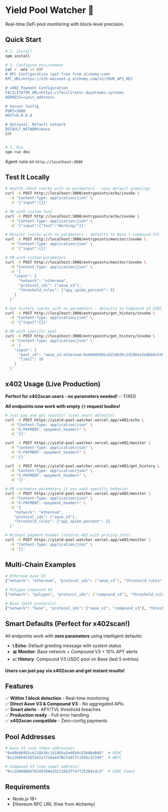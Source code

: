# Yield Pool Watcher 🎯

Real-time DeFi pool monitoring with block-level precision.

## Quick Start

```bash
# 1. Install
npm install

# 2. Configure environment
cat > .env << EOF
# RPC Configuration (get free from alchemy.com)
RPC_URL=https://eth-mainnet.g.alchemy.com/v2/YOUR_API_KEY

# x402 Payment Configuration  
FACILITATOR_URL=https://facilitator.daydreams.systems
ADDRESS=<your_address>

# Server Config
PORT=3000
HOST=0.0.0.0

# Optional: Default network
DEFAULT_NETWORK=base
EOF


# 3. Run
npm run dev
```

Agent runs on `http://localhost:3000`

## Test It Locally

```bash
# Health check (works with no parameters - uses default greeting)
curl -X POST http://localhost:3000/entrypoints/echo/invoke \
  -H "Content-Type: application/json" \
  -d '{"input":{}}'

# OR with custom text
curl -X POST http://localhost:3000/entrypoints/echo/invoke \
  -H "Content-Type: application/json" \
  -d '{"input":{"text":"Working!"}}'

# Monitor (works with no parameters - defaults to Base + Compound V3)
curl -X POST http://localhost:3000/entrypoints/monitor/invoke \
  -H "Content-Type: application/json" \
  -d '{"input":{}}'

# OR with custom parameters  
curl -X POST http://localhost:3000/entrypoints/monitor/invoke \
  -H "Content-Type: application/json" \
  -d '{
    "input": {
      "network": "ethereum",
      "protocol_ids": ["aave_v3"],
      "threshold_rules": {"apy_spike_percent": 5}
    }
  }'

# Get history (works with no parameters - defaults to Compound V3 USDC on Base)
curl -X POST http://localhost:3000/entrypoints/get_history/invoke \
  -H "Content-Type: application/json" \
  -d '{"input":{}}'

# OR with specific pool
curl -X POST http://localhost:3000/entrypoints/get_history/invoke \
  -H "Content-Type: application/json" \
  -d '{
    "input": {
      "pool_id": "aave_v3:ethereum:0xA0b86991c6218b36c1d19D4a2e9Eb0cE3606eB48",
      "limit": 10
    }
  }'
```

## x402 Usage (Live Production)

**Perfect for x402scan users - no parameters needed!** ✅ FIXED

**All endpoints now work with empty `{}` request bodies!**

```bash
# Just pay and get results! (uses smart defaults)
curl -X POST https://yield-pool-watcher.vercel.app/x402/echo \
  -H "Content-Type: application/json" \
  -H "X-PAYMENT: <payment_header>" \
  -d '{}'

curl -X POST https://yield-pool-watcher.vercel.app/x402/monitor \
  -H "Content-Type: application/json" \
  -H "X-PAYMENT: <payment_header>" \
  -d '{}'

curl -X POST https://yield-pool-watcher.vercel.app/x402/get_history \
  -H "Content-Type: application/json" \
  -H "X-PAYMENT: <payment_header>" \
  -d '{}'

# OR customize parameters if you want specific behavior
curl -X POST https://yield-pool-watcher.vercel.app/x402/monitor \
  -H "Content-Type: application/json" \
  -H "X-PAYMENT: <payment_header>" \
  -d '{
    "network": "ethereum",
    "protocol_ids": ["aave_v3"],
    "threshold_rules": {"apy_spike_percent": 2}
  }'

# Without payment header (returns 402 with pricing info)
curl -X POST https://yield-pool-watcher.vercel.app/x402/monitor \
  -H "Content-Type: application/json" \
  -d '{}'
```

## Multi-Chain Examples

```bash
# Ethereum Aave V3
{"network": "ethereum", "protocol_ids": ["aave_v3"], "threshold_rules": {"apy_spike_percent": 10}}

# Polygon Compound V3  
{"network": "polygon", "protocol_ids": ["compound_v3"], "threshold_rules": {"tvl_drain_percent": 20}}

# Base (both protocols)
{"network": "base", "protocol_ids": ["aave_v3", "compound_v3"], "threshold_rules": {"apy_drop_percent": 5}}
```

## Smart Defaults (Perfect for x402scan!)

All endpoints work with **zero parameters** using intelligent defaults:

- **📞 Echo**: Default greeting message with system status
- **📊 Monitor**: Base network + Compound V3 + 10% APY alerts  
- **📈 History**: Compound V3 USDC pool on Base (last 5 entries)

**Users can just pay via x402scan and get instant results!**

## Features

✅ **Within 1 block detection** - Real-time monitoring  
✅ **Direct Aave V3 & Compound V3** - No aggregated APIs  
✅ **Smart alerts** - APY/TVL threshold breaches  
✅ **Production ready** - Full error handling  
✅ **x402scan compatible** - Zero-config payments  


## Pool Addresses

```bash
# Aave V3 (use token addresses)
"0xA0b86991c6218b36c1d19D4a2e9Eb0cE3606eB48"  # USDC
"0x2260FAC5E5542a773Aa44fBCfeDf7C193bc2C599"  # WBTC

# Compound V3 (use comet address)  
"0xc3d688B66703497DAA19211EEdff47f25384cdc3"  # USDC Comet
```

## Requirements

- Node.js 18+
- Ethereum RPC URL (free from Alchemy)